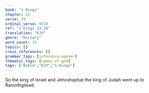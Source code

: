 ```yaml
---
book: "1 Kings"
chapter: 22
verse: 29
ordinal_verse: 9510
ref: "1 Kings 22:29"
translation: "KJV"
genre: "History"
word_count: 15
topics: []
cross_references: []
grammar_tags: [inference-opener]
thematic_tags: [names-of-god]
tags: ["Bible","KJV","1-Kings"]
---
```

So the king of Israel and Jehoshaphat the king of Judah went up to Ramothgilead.
